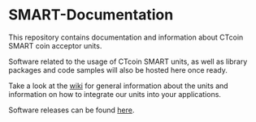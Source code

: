 # SMART-Documentation

This repository contains documentation and information about CTcoin SMART coin acceptor units.

Software related to the usage of CTcoin SMART units, as well as library packages and code samples will also be hosted here once ready.

Take a look at the [wiki](https://github.com/CTcoin-Development/SMART-Documentation/wiki) for general information about the units and information on how to integrate our units into your applications.

Software releases can be found [here](https://github.com/CTcoin-Development/SMART-Documentation/releases).
